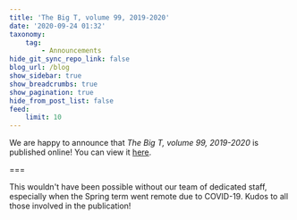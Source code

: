 ```yaml
---
title: 'The Big T, volume 99, 2019-2020'
date: '2020-09-24 01:32'
taxonomy:
    tag:
        - Announcements
hide_git_sync_repo_link: false
blog_url: /blog
show_sidebar: true
show_breadcrumbs: true
show_pagination: true
hide_from_post_list: false
feed:
    limit: 10
---
```


We are happy to announce that _The Big T, volume 99, 2019-2020_ is published online! You can view it [here](https://resolver.caltech.edu/CaltechCampusPubs:20200921-150233684). 

===

This wouldn't have been possible without our team of dedicated staff, especially when the Spring term went remote due to COVID-19. Kudos to all those involved in the publication!